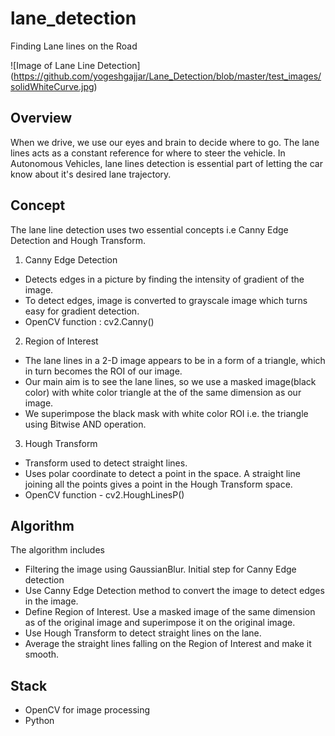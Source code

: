 # lane_detection

Finding Lane lines on the Road

![Image of Lane Line Detection]
(https://github.com/yogeshgajjar/Lane_Detection/blob/master/test_images/solidWhiteCurve.jpg)

## Overview

When we drive, we use our eyes and brain to decide where to go. The lane lines acts as a constant reference for where to steer the vehicle. In Autonomous Vehicles, lane lines detection is essential part of letting the car know about it's desired lane trajectory.

## Concept

The lane line detection uses two essential concepts i.e Canny Edge Detection and Hough Transform.

1. Canny Edge Detection
  - Detects edges in a picture by finding the intensity of gradient of the image.
  - To detect edges, image is converted to grayscale image which turns easy for gradient detection.
  - OpenCV function : cv2.Canny()

2. Region of Interest
  - The lane lines in a 2-D image appears to be in a form of a triangle, which in turn becomes the ROI of our image.
  - Our main aim is to see the lane lines, so we use a masked image(black color) with white color triangle at the of the same dimension as our image.
  - We superimpose the black mask with white color ROI i.e. the triangle using Bitwise AND operation.

3. Hough Transform
  - Transform used to detect straight lines.
  - Uses polar coordinate to detect a point in the space. A straight line joining all the points gives a point in the Hough Transform space.
  - OpenCV function - cv2.HoughLinesP()

## Algorithm

The algorithm includes

- Filtering the image using GaussianBlur. Initial step for Canny Edge detection
- Use Canny Edge Detection method to convert the image to detect edges in the image.
- Define Region of Interest. Use a masked image of the same dimension as of the original image and superimpose it on the original image.
- Use Hough Transform to detect straight lines on the lane.
- Average the straight lines falling on the Region of Interest and make it smooth.

## Stack

- OpenCV for image processing
- Python
